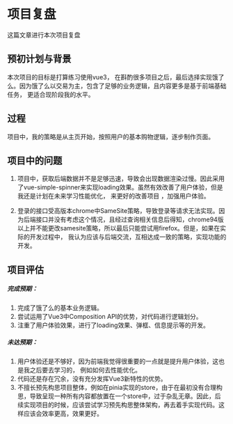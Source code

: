 # 项目复盘
这篇文章进行本次项目复盘

## 预初计划与背景
本次项目的目标是打算练习使用vue3， 在斟酌很多项目之后，最后选择实现饿了么。因为饿了么以交易为主，包含了足够的业务逻辑，且内容更多是基于前端基础任务， 更适合现阶段我的水平。



## 过程
项目中，我的策略是从主页开始，按照用户的基本购物逻辑，逐步制作页面。


## 项目中的问题
1. 项目中，获取后端数据并不是足够迅速，导致会出现数据渲染过慢。因此采用了vue-simple-spinner来实现loading效果。虽然有效改善了用户体验，但是我还是计划在未来学习性能优化， 来更好的改善项目 ，加强用户体验。

2. 登录的接口受高版本chrome中SameSite策略，导致登录等请求无法实现。因为后端接口并没有考虑这个情况，且经过查询相关信息后得知，chrome94版以上并不能更改samesite策略，所以最后只能尝试用firefox。但是，如果在实际的开发过程中， 我认为应该与后端交流，互相达成一致的策略，实现功能的开发。

## 项目评估
##### 完成预期：
1. 完成了饿了么的基本业务逻辑。
2. 尝试运用了Vue3中Composition API的优势，对代码进行逻辑划分。
3. 注重了用户体验效果，进行了loading效果、弹框、信息提示等的开发。

##### 未达预期：
1.  用户体验还是不够好，因为前端我觉得很重要的一点就是提升用户体验，这也是我之后要去学习的， 例如如何去性能优化。
2. 代码还是存在冗余，没有充分发挥Vue3新特性的优势。
3. 不擅长预先构思项目整体，例如在pinia实现的store，由于在最初没有合理构思，导致呈现一种所有内容都放置在一个store中，过于杂乱无章。因此，后续实现项目的时候，应该尝试学习预先构思整体架构，再去着手实现代码。这样应该会效率更高，效果更好。
